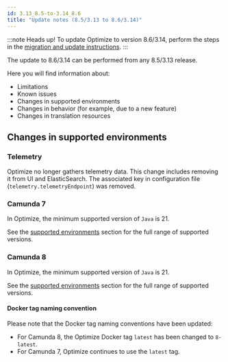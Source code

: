 ```yaml
---
id: 3.13_8.5-to-3.14_8.6
title: "Update notes (8.5/3.13 to 8.6/3.14)"
---
```


:::note Heads up!
To update Optimize to version 8.6/3.14, perform the steps in the [migration and update instructions](./instructions.md).
:::

The update to 8.6/3.14 can be performed from any 8.5/3.13 release.

Here you will find information about:

- Limitations
- Known issues
- Changes in supported environments
- Changes in behavior (for example, due to a new feature)
- Changes in translation resources

## Changes in supported environments

### Telemetry

Optimize no longer gathers telemetry data. This change includes removing it from UI and ElasticSearch. The associated key in configuration file (`telemetry.telemetryEndpoint`) was removed.

### Camunda 7

In Optimize, the minimum supported version of `Java` is 21.

See the [supported environments]($docs$/reference/supported-environments/#camunda-platform-7--optimize-version-matrix) section for the full range of supported versions.

### Camunda 8

In Optimize, the minimum supported version of `Java` is 21.

See the [supported environments]($docs$/reference/supported-environments/#component-requirements) section for the full range of supported versions.

#### Docker tag naming convention

Please note that the Docker tag naming conventions have been updated:

- For Camunda 8, the Optimize Docker tag `latest` has been changed to `8-latest`.
- For Camunda 7, Optimize continues to use the `latest` tag.

